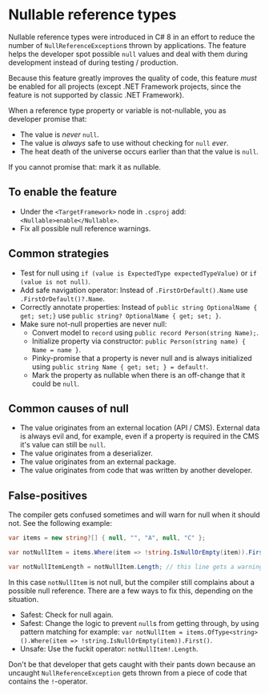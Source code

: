# Nullable reference types

Nullable reference types were introduced in C# 8 in an effort to reduce the number of `NullReferenceException`s thrown by applications. The feature helps the developer spot possible `null` values and deal with them during development instead of during testing / production.

Because this feature greatly improves the quality of code, this feature *must* be enabled for all projects (except .NET Framework projects, since the feature is not supported by classic .NET Framework).

When a reference type property or variable is not-nullable, you as developer promise that: 

- The value is *never* `null`. 
- The value is *always* safe to use without checking for `null` *ever*.
- The heat death of the universe occurs earlier than that the value is `null`. 

If you cannot promise that: mark it as nullable.

## To enable the feature

- Under the `<TargetFramework>` node in `.csproj` add: `<Nullable>enable</Nullable>`.
- Fix all possible null reference warnings.

## Common strategies

- Test for null using `if (value is ExpectedType expectedTypeValue)` or `if (value is not null)`.
- Add safe navigation operator: Instead of `.FirstOrDefault().Name` use `.FirstOrDefault()?.Name`.
- Correctly annotate properties: Instead of `public string OptionalName { get; set;}` use `public string? OptionalName { get; set; }`.
- Make sure not-null properties are never null:
    - Convert model to `record` using `public record Person(string Name);`.
    - Initialize property via constructor: `public Person(string name) { Name = name }`.
    - Pinky-promise that a property is never null and is always initialized using `public string Name { get; set; } = default!`.
    - Mark the property as nullable when there is an off-change that it could be `null`.

## Common causes of null

- The value originates from an external location (API / CMS). External data is always evil and, for example, even if a property is required in the CMS it's value can still be `null`.
- The value originates from a deserializer.
- The value originates from an external package.
- The value originates from code that was written by another developer.

## False-positives

The compiler gets confused sometimes and will warn for null when it should not. See the following example:

```c#
var items = new string?[] { null, "", "A", null, "C" };

var notNullItem = items.Where(item => !string.IsNullOrEmpty(item)).First();

var notNullItemLength = notNullItem.Length; // this line gets a warning.
```

In this case `notNullItem` is not null, but the compiler still complains about a possible null reference. There are a few ways to fix this, depending on the situation.

- Safest: Check for null again.
- Safest: Change the logic to prevent `null`s from getting through, by using pattern matching for example: `var notNullItem = items.OfType<string>().Where(item => !string.IsNullOrEmpty(item)).First()`.
- Unsafe: Use the fuckit operator: `notNullItem!.Length`.

Don't be that developer that gets caught with their pants down because an uncaught `NullReferenceException` gets thrown from a piece of code that contains the `!`-operator.
